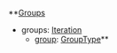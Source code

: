 **[Groups](EntrenchmentGroups.md)
  * groups: [Iteration](Iteration.md)
    * [group](EntrenchmentGroupType.md): [GroupType](GroupType.md)**
